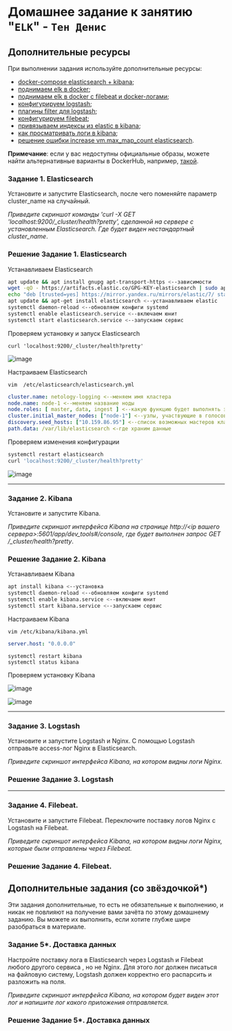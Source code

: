 # Домашнее задание к занятию "`ELK`" - `Тен Денис`


## Дополнительные ресурсы

При выполнении задания используйте дополнительные ресурсы:
- [docker-compose elasticsearch + kibana](11-03/docker-compose.yaml);
- [поднимаем elk в docker](https://www.elastic.co/guide/en/elasticsearch/reference/7.17/docker.html);
- [поднимаем elk в docker с filebeat и docker-логами](https://www.sarulabs.com/post/5/2019-08-12/sending-docker-logs-to-elasticsearch-and-kibana-with-filebeat.html);
- [конфигурируем logstash](https://www.elastic.co/guide/en/logstash/7.17/configuration.html);
- [плагины filter для logstash](https://www.elastic.co/guide/en/logstash/current/filter-plugins.html);
- [конфигурируем filebeat](https://www.elastic.co/guide/en/beats/libbeat/5.3/config-file-format.html);
- [привязываем индексы из elastic в kibana](https://www.elastic.co/guide/en/kibana/7.17/index-patterns.html);
- [как просматривать логи в kibana](https://www.elastic.co/guide/en/kibana/current/discover.html);
- [решение ошибки increase vm.max_map_count elasticsearch](https://stackoverflow.com/questions/42889241/how-to-increase-vm-max-map-count).

**Примечание**: если у вас недоступны официальные образы, можете найти альтернативные варианты в DockerHub, например, [такой](https://hub.docker.com/layers/bitnami/elasticsearch/7.17.13/images/sha256-8084adf6fa1cf24368337d7f62292081db721f4f05dcb01561a7c7e66806cc41?context=explore).

### Задание 1. Elasticsearch 

Установите и запустите Elasticsearch, после чего поменяйте параметр cluster_name на случайный. 

*Приведите скриншот команды 'curl -X GET 'localhost:9200/_cluster/health?pretty', сделанной на сервере с установленным Elasticsearch. Где будет виден нестандартный cluster_name*.

### Решение Задание 1. Elasticsearch 

Устанавливаем Elasticsearch

```bash
apt update && apt install gnupg apt-transport-https <--зависимости 
wget -qO - https://artifacts.elastic.co/GPG-KEY-elasticsearch | sudo apt-key add - <--добавляем gpg-ключ 
echo "deb [trusted=yes] https://mirror.yandex.ru/mirrors/elastic/7/ stable main" | sudo tee /etc/apt/sources.list.d/elastic-7.x.list <--добавляем репозиторий в apt 
apt update && apt-get install elasticsearch <--устанавливаем elastic 
systemctl daemon-reload <--обновляем конфиги systemd 
systemctl enable elasticsearch.service <--включаем юнит 
systemctl start elasticsearch.service <--запускаем сервис
```
Проверяем установку и запуск Elasticsearch
```
curl 'localhost:9200/_cluster/health?pretty'
```
![image](https://github.com/killakazzak/11-03-sdb-hw/assets/32342205/a657f7b3-208f-427d-b397-b2966c8e2533)

Настраиваем Elasticsearch

```
vim  /etc/elasticsearch/elasticsearch.yml
```
```yaml
cluster.name: netology-logging <--меняем имя кластера
node.name: node-1 <--меняем название ноды
node.roles: [ master, data, ingest ] <--какую функцию будет выполнять эта нода
cluster.initial_master_nodes: ["node-1"] <--узлы, участвующие в голосовании по выбору мастера
discovery.seed_hosts: ["10.159.86.95"] <--список возможных мастеров кластера
path.data: /var/lib/elasticsearch <-где храним данные
```
Проверяем изменения конфигурации

```bash
systemctl restart elasticsearch
curl 'localhost:9200/_cluster/health?pretty'
```
![image](https://github.com/killakazzak/11-03-sdb-hw/assets/32342205/c4aa9693-bf1a-40b6-953f-ffb29c7f523d)




---

### Задание 2. Kibana

Установите и запустите Kibana.

*Приведите скриншот интерфейса Kibana на странице http://<ip вашего сервера>:5601/app/dev_tools#/console, где будет выполнен запрос GET /_cluster/health?pretty*.

### Решение Задание 2. Kibana

Устанавливаем Kibana

```bash
apt install kibana <--установка
systemctl daemon-reload <--обновляем конфиги systemd
systemctl enable kibana.service <--включаем юнит
systemctl start kibana.service <--запускаем сервис
```
Настраиваем Kibana

```
vim /etc/kibana/kibana.yml
```
```yaml
server.host: "0.0.0.0"
```
```
systemctl restart kibana
systemctl status kibana
```

Проверяем установку Kibana

![image](https://github.com/killakazzak/11-03-sdb-hw/assets/32342205/1bc440c9-54dd-4a0c-9938-461da7dbbb40)

![image](https://github.com/killakazzak/11-03-sdb-hw/assets/32342205/ce70547b-9769-4199-9c00-69f5bcca1e1d)



---

### Задание 3. Logstash

Установите и запустите Logstash и Nginx. С помощью Logstash отправьте access-лог Nginx в Elasticsearch. 

*Приведите скриншот интерфейса Kibana, на котором видны логи Nginx.*

### Решение Задание 3. Logstash

---

### Задание 4. Filebeat. 

Установите и запустите Filebeat. Переключите поставку логов Nginx с Logstash на Filebeat. 

*Приведите скриншот интерфейса Kibana, на котором видны логи Nginx, которые были отправлены через Filebeat.*

### Решение Задание 4. Filebeat. 


## Дополнительные задания (со звёздочкой*)
Эти задания дополнительные, то есть не обязательные к выполнению, и никак не повлияют на получение вами зачёта по этому домашнему заданию. Вы можете их выполнить, если хотите глубже шире разобраться в материале.

### Задание 5*. Доставка данных 

Настройте поставку лога в Elasticsearch через Logstash и Filebeat любого другого сервиса , но не Nginx. 
Для этого лог должен писаться на файловую систему, Logstash должен корректно его распарсить и разложить на поля. 

*Приведите скриншот интерфейса Kibana, на котором будет виден этот лог и напишите лог какого приложения отправляется.*

### Решение Задание 5*. Доставка данных 
